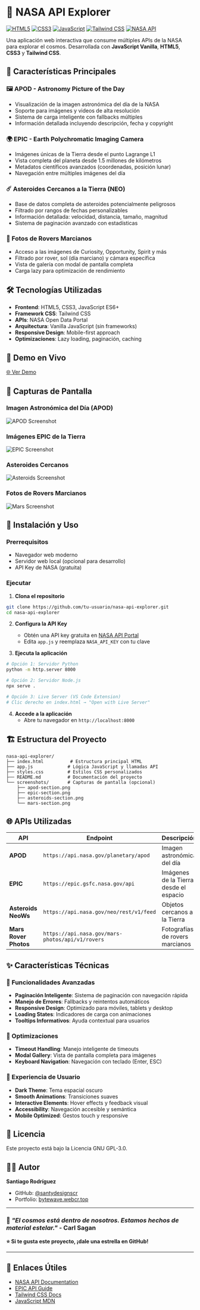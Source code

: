 # 🚀 NASA API Explorer

[![HTML5](https://img.shields.io/badge/HTML5-E34F26?style=for-the-badge&logo=html5&logoColor=white)](https://developer.mozilla.org/en-US/docs/Web/HTML)
[![CSS3](https://img.shields.io/badge/CSS3-1572B6?style=for-the-badge&logo=css3&logoColor=white)](https://developer.mozilla.org/en-US/docs/Web/CSS)
[![JavaScript](https://img.shields.io/badge/JavaScript-F7DF1E?style=for-the-badge&logo=javascript&logoColor=black)](https://developer.mozilla.org/en-US/docs/Web/JavaScript)
[![Tailwind CSS](https://img.shields.io/badge/Tailwind_CSS-38B2AC?style=for-the-badge&logo=tailwind-css&logoColor=white)](https://tailwindcss.com/)
[![NASA API](https://img.shields.io/badge/NASA-API-blue?style=for-the-badge&logo=nasa&logoColor=white)](https://api.nasa.gov/)

Una aplicación web interactiva que consume múltiples APIs de la NASA para explorar el cosmos. Desarrollada con **JavaScript Vanilla**, **HTML5**, **CSS3** y **Tailwind CSS**.

## 🌟 Características Principales

### 🖼️ APOD - Astronomy Picture of the Day
- Visualización de la imagen astronómica del día de la NASA
- Soporte para imágenes y videos de alta resolución
- Sistema de carga inteligente con fallbacks múltiples
- Información detallada incluyendo descripción, fecha y copyright

### 🌍 EPIC - Earth Polychromatic Imaging Camera
- Imágenes únicas de la Tierra desde el punto Lagrange L1
- Vista completa del planeta desde 1.5 millones de kilómetros
- Metadatos científicos avanzados (coordenadas, posición lunar)
- Navegación entre múltiples imágenes del día

### ☄️ Asteroides Cercanos a la Tierra (NEO)
- Base de datos completa de asteroides potencialmente peligrosos
- Filtrado por rangos de fechas personalizables
- Información detallada: velocidad, distancia, tamaño, magnitud
- Sistema de paginación avanzado con estadísticas

### 🔴 Fotos de Rovers Marcianos
- Acceso a las imágenes de Curiosity, Opportunity, Spirit y más
- Filtrado por rover, sol (día marciano) y cámara específica
- Vista de galería con modal de pantalla completa
- Carga lazy para optimización de rendimiento

## 🛠️ Tecnologías Utilizadas

- **Frontend**: HTML5, CSS3, JavaScript ES6+
- **Framework CSS**: Tailwind CSS
- **APIs**: NASA Open Data Portal
- **Arquitectura**: Vanilla JavaScript (sin frameworks)
- **Responsive Design**: Mobile-first approach
- **Optimizaciones**: Lazy loading, paginación, caching

## 🚀 Demo en Vivo

[🌐 Ver Demo](https://tu-usuario.github.io/nasa-api-explorer)

## 📱 Capturas de Pantalla

### Imagen Astronómica del Día (APOD)
![APOD Screenshot](./screenshots/apod-section.png)

### Imágenes EPIC de la Tierra
![EPIC Screenshot](./screenshots/epic-section.png)

### Asteroides Cercanos
![Asteroids Screenshot](./screenshots/asteroids-section.png)

### Fotos de Rovers Marcianos
![Mars Screenshot](./screenshots/mars-section.png)

## 🔧 Instalación y Uso

### Prerrequisitos
- Navegador web moderno
- Servidor web local (opcional para desarrollo)
- API Key de NASA (gratuita)

### Ejecutar

1. **Clona el repositorio**
```bash
git clone https://github.com/tu-usuario/nasa-api-explorer.git
cd nasa-api-explorer
```

2. **Configura la API Key**
   - Obtén una API key gratuita en [NASA API Portal](https://api.nasa.gov/)
   - Edita `app.js` y reemplaza `NASA_API_KEY` con tu clave

3. **Ejecuta la aplicación**
```bash
# Opción 1: Servidor Python
python -m http.server 8000

# Opción 2: Servidor Node.js
npx serve .

# Opción 3: Live Server (VS Code Extension)
# Clic derecho en index.html → "Open with Live Server"
```

4. **Accede a la aplicación**
   - Abre tu navegador en `http://localhost:8000`

## 🏗️ Estructura del Proyecto

```
nasa-api-explorer/
├── index.html          # Estructura principal HTML
├── app.js             # Lógica JavaScript y llamadas API
├── styles.css         # Estilos CSS personalizados
├── README.md          # Documentación del proyecto
└── screenshots/       # Capturas de pantalla (opcional)
    ├── apod-section.png
    ├── epic-section.png
    ├── asteroids-section.png
    └── mars-section.png
```

## 🌐 APIs Utilizadas

| API | Endpoint | Descripción |
|-----|----------|-------------|
| **APOD** | `https://api.nasa.gov/planetary/apod` | Imagen astronómica del día |
| **EPIC** | `https://epic.gsfc.nasa.gov/api` | Imágenes de la Tierra desde el espacio |
| **Asteroids NeoWs** | `https://api.nasa.gov/neo/rest/v1/feed` | Objetos cercanos a la Tierra |
| **Mars Rover Photos** | `https://api.nasa.gov/mars-photos/api/v1/rovers` | Fotografías de rovers marcianos |

## ✨ Características Técnicas

### 🎯 Funcionalidades Avanzadas
- **Paginación Inteligente**: Sistema de paginación con navegación rápida
- **Manejo de Errores**: Fallbacks y reintentos automáticos
- **Responsive Design**: Optimizado para móviles, tablets y desktop
- **Loading States**: Indicadores de carga con animaciones
- **Tooltips Informativos**: Ayuda contextual para usuarios

### 🔄 Optimizaciones
- **Timeout Handling**: Manejo inteligente de timeouts
- **Modal Gallery**: Vista de pantalla completa para imágenes
- **Keyboard Navigation**: Navegación con teclado (Enter, ESC)

### 🎨 Experiencia de Usuario
- **Dark Theme**: Tema espacial oscuro
- **Smooth Animations**: Transiciones suaves
- **Interactive Elements**: Hover effects y feedback visual
- **Accessibility**: Navegación accesible y semántica
- **Mobile Optimized**: Gestos touch y responsive

## 📄 Licencia

Este proyecto está bajo la Licencia GNU GPL-3.0.

## 👨‍💻 Autor

**Santiago Rodríguez**
- GitHub: [@santydesignscr](https://github.com/santydesignscr)
- Portfolio: [bytewave.webcr.top](https://bytewave.webcr.top)

---

### 🌌 *"El cosmos está dentro de nosotros. Estamos hechos de material estelar."* - Carl Sagan

**⭐ Si te gusta este proyecto, ¡dale una estrella en GitHub!**

---

## 🔗 Enlaces Útiles

- [NASA API Documentation](https://api.nasa.gov/)
- [EPIC API Guide](https://epic.gsfc.nasa.gov/about/api)
- [Tailwind CSS Docs](https://tailwindcss.com/docs)
- [JavaScript MDN](https://developer.mozilla.org/en-US/docs/Web/JavaScript)